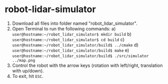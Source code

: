 # robot-lidar-simulator

1) Download all files into folder named "robot_lidar_simulator".
2) Open Terminal to run the following commands:
   a) `user@hostname:~/robot_lidar_simulator$ mkdir build`
   b) `user@hostname:~/robot_lidar_simulator$ cd build`
   c) `user@hostname:~/robot_lidar_simulator/build$ ../cmake`
   d) `user@hostname:~/robot_lidar_simulator/build$ make`
   e) `user@hostname:~/robot_lidar_simulator/build$ ./src/simulator ../map.png`
3) Control the robot with the arrow keys (rotation with left/right, translation with up/down).
4) To exit, hit `ESC`.
   
